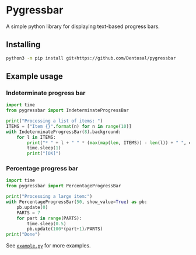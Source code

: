 # Pygressbar
A simple python library for displaying text-based progress bars.

## Installing
```bash
python3 -m pip install git+https://github.com/Dentosal/pygressbar
```

## Example usage

### Indeterminate progress bar
```python
import time
from pygressbar import IndeterminateProgressBar

print("Processing a list of items: ")
ITEMS = ["Item {}".format(n) for n in range(10)]
with IndeterminateProgressBar(8).background:
    for l in ITEMS:
        print("* " + l + " " * (max(map(len, ITEMS)) - len(l)) + " ", end="")
        time.sleep(1)
        print("[OK]")
```

### Percentage progress bar
```python
import time
from pygressbar import PercentageProgressBar

print("Processing a large item:")
with PercentageProgressBar(50, show_value=True) as pb:
    pb.update(0)
    PARTS = 7
    for part in range(PARTS):
        time.sleep(0.5)
        pb.update(100*(part+1)/PARTS)
print("Done")
```


See [`example.py`](example.py) for more examples.
